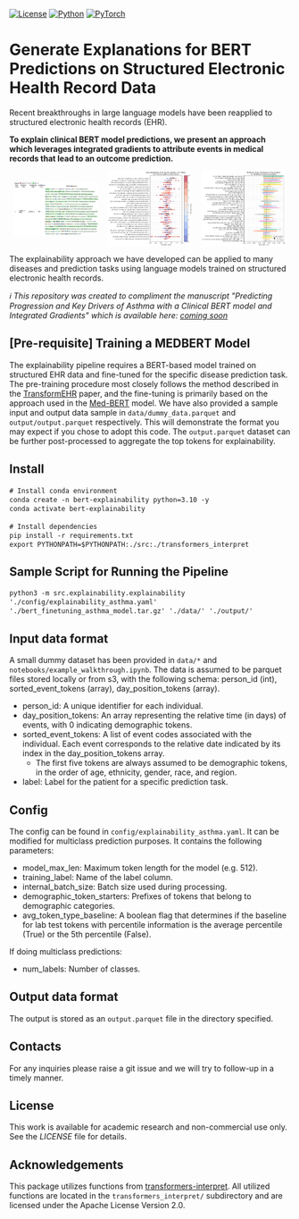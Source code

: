 [![License](https://img.shields.io/badge/License-Academic%20Non--Commercial-blue.svg)](LICENSE)
[![Python](https://img.shields.io/badge/Python-3.10%2B-blue.svg)](https://www.python.org/)
[![PyTorch](https://img.shields.io/badge/Pytorch-2.2-orange.svg)](https://pytorch.org/)

Generate Explanations for BERT Predictions on Structured Electronic Health Record Data
======================================================================
[](LICENSE)

Recent breakthroughs in large language models have been reapplied to structured electronic health records (EHR). 

**To explain clinical BERT model predictions, we present an approach which leverages integrated gradients to attribute events in medical records that lead to an outcome prediction.**
<div style="display: flex; justify-content: space-around; align-items: center;">
    <img src="figures/patient_explained.png" alt="Patient Explained" style="width: 30%;"/>
    <img src="figures/lab_markers_explained.png" alt="Clinical Tokens Explained" style="width: 30%;"/>
    <img src="figures/clinical_tokens_explained.png" alt="Lab Markers Explained" style="width: 30%;"/>
</div>

The explainability approach we have developed can be applied to many diseases and prediction tasks using language models trained on structured electronic health records.

_ℹ️ This repository was created to compliment the manuscript "Predicting Progression and Key Drivers of Asthma with a Clinical BERT model and Integrated Gradients" which is available here: [coming soon]()_

## [Pre-requisite] Training a MEDBERT Model
The explainability pipeline requires a BERT-based model trained on structured EHR data and fine-tuned for the specific disease prediction task. 
The pre-training procedure most closely follows the method described in the [TransformEHR](https://www.nature.com/articles/s41467-023-43715-z) paper, 
and the fine-tuning is primarily based on the approach used in the [Med-BERT](https://doi.org/10.1038/s41746-021-00455-y) model.
We have also provided a sample input and output data sample in `data/dummy_data.parquet` and `output/output.parquet` respectively. This will demonstrate the format you may expect if you chose to adopt this code. The `output.parquet` dataset can be further post-processed  to aggregate the top tokens for explainability.

## Install
```
# Install conda environment
conda create -n bert-explainability python=3.10 -y
conda activate bert-explainability

# Install dependencies
pip install -r requirements.txt
export PYTHONPATH=$PYTHONPATH:./src:./transformers_interpret
```

## Sample Script for Running the Pipeline
```
python3 -m src.explainability.explainability './config/explainability_asthma.yaml' './bert_finetuning_asthma_model.tar.gz' './data/' './output/'
```

## Input data format
A small dummy dataset has been provided in `data/*` and `notebooks/example_walkthrough.ipynb`. The data is assumed to be parquet files stored locally or from s3, with the following schema: person_id (int), sorted_event_tokens (array<string>), day_position_tokens (array<int>).
- person_id: A unique identifier for each individual.
- day_position_tokens: An array representing the relative time (in days) of events, with 0 indicating demographic tokens.
- sorted_event_tokens: A list of event codes associated with the individual. Each event corresponds to the relative date indicated by its index in the day_position_tokens array.
  - The first five tokens are always assumed to be demographic tokens, in the order of age, ethnicity, gender, race, and region.
- label: Label for the patient for a specific prediction task.

## Config
The config can be found in `config/explainability_asthma.yaml`. It can be modified for multiclass prediction purposes.
It contains the following parameters:
- model_max_len: Maximum token length for the model (e.g. 512).
- training_label: Name of the label column.
- internal_batch_size: Batch size used during processing. 
- demographic_token_starters: Prefixes of tokens that belong to demographic categories.
- avg_token_type_baseline: A boolean flag that determines if the baseline for lab test tokens with percentile information is the average percentile (True) or the 5th percentile (False).

If doing multiclass predictions:
 - num_labels: Number of classes.

## Output data format
The output is stored as an `output.parquet` file in the directory specified. 

## Contacts
For any inquiries please raise a git issue and we will try to follow-up in a timely manner.

## License
This work is available for academic research and non-commercial use only. See the _LICENSE_ file for details.

## Acknowledgements
This package utilizes functions from [transformers-interpret](https://github.com/cdpierse/transformers-interpret). All utilized functions are located in the `transformers_interpret/` subdirectory and are licensed under the Apache License Version 2.0.
